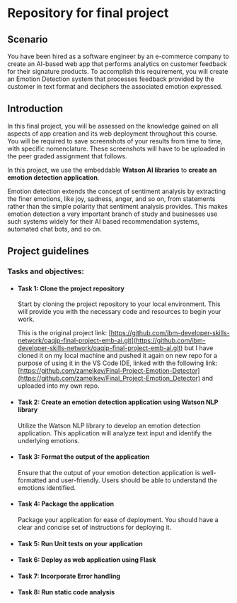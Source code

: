 # Repository for final project

## Scenario
You have been hired as a software engineer by an e-commerce company to create an AI-based web app that performs analytics on customer feedback for their signature products. To accomplish this requirement, you will create an Emotion Detection system that processes feedback provided by the customer in text format and deciphers the associated emotion expressed.

## Introduction
In this final project, you will be assessed on the knowledge gained on all aspects of app creation and its web deployment throughout this course. You will be required to save screenshots of your results from time to time, with specific nomenclature. These screenshots will have to be uploaded in the peer graded assignment that follows.

In this project, we use the embeddable **Watson AI libraries** to **create an emotion detection application**.

Emotion detection extends the concept of sentiment analysis by extracting the finer emotions, like joy, sadness, anger, and so on, from statements rather than the simple polarity that sentiment analysis provides. This makes emotion detection a very important branch of study and businesses use such systems widely for their AI based recommendation systems, automated chat bots, and so on.

## Project guidelines
### Tasks and objectives:

- #### Task 1: Clone the project repository
    
    Start by cloning the project repository to your local environment. This will provide you with the necessary code and resources to begin your work.

    This is the original project link: [https://github.com/ibm-developer-skills-network/oaqjp-final-project-emb-ai.git](https://github.com/ibm-developer-skills-network/oaqjp-final-project-emb-ai.git) but I have cloned it on my local machine and pushed it again on new repo for a purpose of using it in the VS Code IDE, linked with the following link: [https://github.com/zamelkev/Final-Project-Emotion-Detector](https://github.com/zamelkev/Final_Project-Emotion_Detector) and uploaded into my own repo.

- #### Task 2: Create an emotion detection application using Watson NLP library
    Utilize the Watson NLP library to develop an emotion detection application. This application will analyze text input and identify the underlying emotions.

- #### Task 3: Format the output of the application
    Ensure that the output of your emotion detection application is well-formatted and user-friendly. Users should be able to understand the emotions identified.

- #### Task 4: Package the application
    Package your application for ease of deployment. You should have a clear and concise set of instructions for deploying it.

- #### Task 5: Run Unit tests on your application
- #### Task 6: Deploy as web application using Flask
- #### Task 7: Incorporate Error handling
- #### Task 8: Run static code analysis